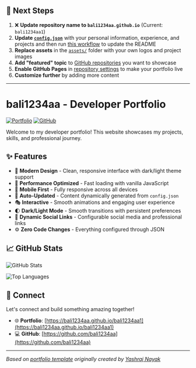 ## 🚀 Next Steps

1. ❌ **Update repository name to `bali1234aa.github.io`** (Current: `bali1234aa1`)
2. **Update [`config.json`](https://github.com/bali1234aa/bali1234aa1/blob/main/config.json)** with your personal information, experience, and projects and then run [this workflow](https://github.com/bali1234aa/bali1234aa1/actions/workflows/update-readme.yml) to update the README
3. **Replace assets** in the [`assets/`](https://github.com/bali1234aa/bali1234aa1/tree/main/assets/) folder with your own logos and project images
4. **Add "featured" topic** to [GitHub repositories](https://github.com/bali1234aa?tab=repositories) you want to showcase
5. **Enable GitHub Pages** in [repository settings](https://github.com/bali1234aa/bali1234aa1/settings/pages) to make your portfolio live
6. **Customize further** by adding more content

---

# bali1234aa - Developer Portfolio

<div align="left">
  
[![Portfolio](https://img.shields.io/badge/🌐_Visit_Portfolio-Live-brightgreen?style=for-the-badge)](https://bali1234aa.github.io/bali1234aa1)
[![GitHub](https://img.shields.io/badge/GitHub-Profile-181717?style=for-the-badge&logo=github)](https://github.com/bali1234aa)

</div>

Welcome to my developer portfolio! This website showcases my projects, skills, and professional journey.

## ✨ Features

- 🎨 **Modern Design** - Clean, responsive interface with dark/light theme support
- 🚀 **Performance Optimized** - Fast loading with vanilla JavaScript
- 📱 **Mobile First** - Fully responsive across all devices
- 🔄 **Auto-Updated** - Content dynamically generated from `config.json`
- 🎭 **Interactive** - Smooth animations and engaging user experience
- 🌓 **Dark/Light Mode** - Smooth transitions with persistent preferences
- 🔗 **Dynamic Social Links** - Configurable social media and professional links
- ⚙️ **Zero Code Changes** - Everything configured through JSON

## 📈 GitHub Stats

<div align="left">

![GitHub Stats](https://github-readme-stats.vercel.app/api?username=bali1234aa&theme=dark&hide_border=true&include_all_commits=true&count_private=true)

![Top Languages](https://github-readme-stats.vercel.app/api/top-langs/?username=bali1234aa&theme=dark&hide_border=true&include_all_commits=true&count_private=true&layout=compact)

</div>

## 🤝 Connect

Let's connect and build something amazing together!

- 🌐 **Portfolio**: [https://bali1234aa.github.io/bali1234aa1](https://bali1234aa.github.io/bali1234aa1)
- 💻 **GitHub**: [https://github.com/bali1234aa](https://github.com/bali1234aa)

---

*Based on [portfolio template](https://github.com/yashrajnayak/developer-portfolio) originally created by [Yashraj Nayak](https://github.com/yashrajnayak)*
